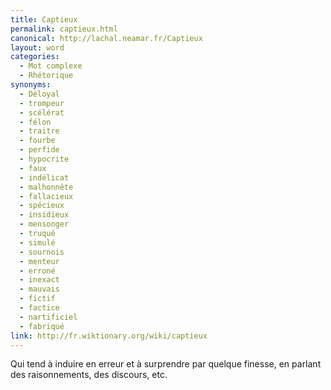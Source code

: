 ```yaml
---
title: Captieux
permalink: captieux.html
canonical: http://lachal.neamar.fr/Captieux
layout: word
categories:
  - Mot complexe
  - Rhétorique
synonyms:
  - Déloyal
  - trompeur
  - scélérat
  - félon
  - traitre
  - fourbe
  - perfide
  - hypocrite
  - faux
  - indélicat
  - malhonnête
  - fallacieux
  - spécieux
  - insidieux
  - mensonger
  - truqué
  - simulé
  - sournois
  - menteur
  - erroné
  - inexact
  - mauvais
  - fictif
  - factice
  - nartificiel
  - fabriqué
link: http://fr.wiktionary.org/wiki/captieux
---
```


Qui tend à induire en erreur et à surprendre par quelque finesse, en parlant des raisonnements, des discours, etc.


